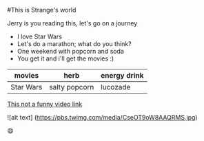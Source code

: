 #This is Strange's world

Jerry is you reading this, let's go on a journey

* I love Star Wars
* Let's do a marathon; what do you think?
* One weekend with popcorn and soda
* You get it and i'll get the movies :)

 |movies|herb|energy drink
 |---|---|---|
 |Star Wars| salty popcorn | lucozade|
 
 [This not a funny video link](https://www.youtube.com/watch?v=YsRMoWYGLNA) 
 
 ![alt text] (https://pbs.twimg.com/media/CseOT9oW8AAQRMS.jpg)
 
 :smile: